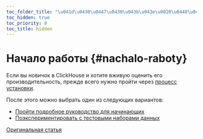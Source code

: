 ```yaml
---
toc_folder_title: "\u041d\u0430\u0447\u0430\u043b\u043e\u0020\u0440\u0430\u0431\u043e\u0442\u044b"
toc_hidden: true
toc_priority: 8
toc_title: hidden
---
```


# Начало работы {#nachalo-raboty}

Если вы новичок в ClickHouse и хотите вживую оценить его производительность, прежде всего нужно пройти через [процесс установки](install.md).

После этого можно выбрать один из следующих вариантов:

-   [Пройти подробное руководство для начинающих](tutorial.md)
-   [Поэкспериментировать с тестовыми наборами данных](example-datasets/ontime.md)

[Оригинальная статья](https://clickhouse.tech/docs/ru/getting_started/) <!--hide-->
